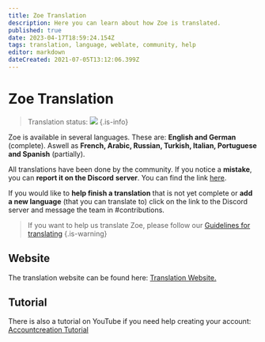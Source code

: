 ```yaml
---
title: Zoe Translation
description: Here you can learn about how Zoe is translated.
published: true
date: 2023-04-17T18:59:24.154Z
tags: translation, language, weblate, community, help
editor: markdown
dateCreated: 2021-07-05T13:12:06.399Z
---
```


# Zoe Translation



> Translation status:
> <img src="https://translate.zoe-discord-bot.ch/widgets/zoe-discord-bot/en/zoe-discord-bot/multi-auto.svg" style="" />
> {.is-info}

Zoe is available in several languages. These are: **English and German** (complete). Aswell as **French, Arabic, Russian, Turkish, Italian, Portuguese and Spanish** (partially).

All translations have been done by the community. If you notice a **mistake**, you can **report it on the Discord** **server**. You can find the link [here](https://discord.gg/k3SamTndZZ).

If you would like to **help finish a translation** that is not yet complete or **add a new language** (that you can translate to) click on the link to the Discord server and message the team in #contributions.
<p>

> If you want to help us translate Zoe, please follow our [Guidelines for translating](https://docs.google.com/presentation/d/e/2PACX-1vS8cTyU2Y-qiI6wwX3WZLuhUACZ6Mr4w-KnSes86yY0-irBtNhuJDgxG3DsNgdgZo4i-XaReANHrwDn/pub?start=true&loop=false&delayms=10000)
>{.is-warning}
<p>

## Website

The translation website can be found here: [Translation Website.](https://translate.zoe-discord-bot.ch/engage/zoe-discord-bot/)
<p>
  
## Tutorial

There is also a tutorial on YouTube if you need help creating your account: [Accountcreation Tutorial](https://youtu.be/t3AgkHMJLok)

  